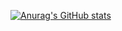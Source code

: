 [![Anurag's GitHub stats](https://github-readme-stats.vercel.app/api?username=JoseNeto5689&show_icons=true&theme=dracula)](https://github.com/anuraghazra/github-readme-stats)
